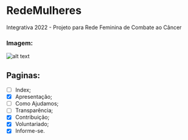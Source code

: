# RedeMulheres
Integrativa 2022 - Projeto para Rede Feminina de Combate ao Câncer 

### Imagem:
![alt text](https://i.imgur.com/EnlzApk.png)

## Paginas:

- [ ] Index;
- [x] Apresentação;
- [ ] Como Ajudamos;
- [ ] Transparência;
- [x] Contribuição;
- [x] Voluntariado;
- [x] Informe-se.
